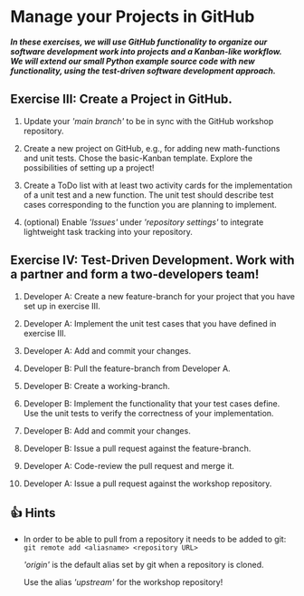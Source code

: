 # Manage your Projects in GitHub

***In these exercises, we will use GitHub functionality to organize our software development work into projects and a Kanban-like workflow. We will extend our small Python example source code with new functionality, using the test-driven software development approach.***

## Exercise III: Create a Project in GitHub.

1. Update your _'main branch'_ to be in sync with the GitHub workshop repository.

2. Create a new project on GitHub, e.g., for adding new math-functions and unit tests. Chose the basic-Kanban template. Explore the possibilities of setting up a project!

3. Create a ToDo list with at least two activity cards for the implementation of a unit test and a new function. The unit test should describe test cases corresponding to the function you are planning to implement.

4. (optional) Enable _'Issues'_ under _'repository settings'_ to integrate lightweight task tracking into your repository.

## Exercise IV: Test-Driven Development. Work with a partner and form a two-developers team!

1. Developer A: Create a new feature-branch for your project that you have set up in exercise III. 

2. Developer A: Implement the unit test cases that you have defined in exercise III.

3. Developer A: Add and commit your changes.

4. Developer B: Pull the feature-branch from Developer A.

5. Developer B: Create a working-branch.

6. Developer B: Implement the functionality that your test cases define. Use the unit tests to verify the correctness of your implementation.

7. Developer B: Add and commit your changes.

8. Developer B: Issue a pull request against the feature-branch.

9. Developer A: Code-review the pull request and merge it.

10. Developer A: Issue a pull request against the workshop repository. 

## :+1: Hints ##

* In order to be able to pull from a repository it needs to be added to git: `git remote add <aliasname> <repository URL>`

  _'origin'_ is the default alias set by git when a repository is cloned.
  
  Use the alias _'upstream'_ for the workshop repository!

